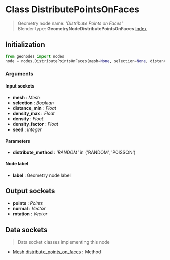 
# Class DistributePointsOnFaces

> Geometry node name: _'Distribute Points on Faces'_<br>Blender type:  **GeometryNodeDistributePointsOnFaces**
[Index](/docs/index.md)

## Initialization


```python
from geonodes import nodes
node = nodes.DistributePointsOnFaces(mesh=None, selection=None, distance_min=None, density_max=None, density=None, density_factor=None, seed=None, distribute_method='RANDOM', label=None)
```


### Arguments


#### Input sockets



- **mesh** : _Mesh_
- **selection** : _Boolean_
- **distance_min** : _Float_
- **density_max** : _Float_
- **density** : _Float_
- **density_factor** : _Float_
- **seed** : _Integer_



#### Parameters



- **distribute_method** : _'RANDOM'_ in ('RANDOM', 'POISSON')



#### Node label



- **label** : Geometry node label



## Output sockets



- **points** : _Points_
- **normal** : _Vector_
- **rotation** : _Vector_



## Data sockets

> Data socket classes implementing this node


- [Mesh](../sockets/Mesh.md) [distribute_points_on_faces](../sockets/Mesh.md#distribute_points_on_faces) : Method


